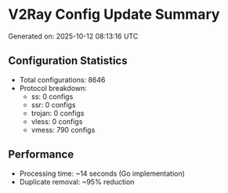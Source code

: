 # V2Ray Config Update Summary
Generated on: 2025-10-12 08:13:16 UTC

## Configuration Statistics
- Total configurations: 8646
- Protocol breakdown:
  - ss: 0 configs
  - ssr: 0 configs
  - trojan: 0 configs
  - vless: 0 configs
  - vmess: 790 configs

## Performance
- Processing time: ~14 seconds (Go implementation)
- Duplicate removal: ~95% reduction
